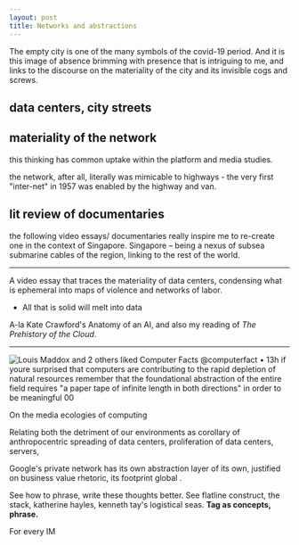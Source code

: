 ```yaml
---
layout: post
title: Networks and abstractions
---
```


The empty city is one of the many symbols of the covid-19 period. And it is this image of absence brimming with  presence that is intriguing to me, and links to the discourse on the materiality of the city and its invisible cogs and screws. 

## data centers, city streets



## materiality of the network

this thinking has common uptake within the platform and media studies. 

the network, after all, literally was mimicable to highways - the very first "inter-net" in 1957 was enabled by the highway and van. 





## lit review of documentaries

the following video essays/ documentaries really inspire me to re-create one in the context of Singapore. Singapore – being a nexus of subsea submarine cables of the region, linking to the rest of the world. 



---



A video essay that traces the materiality of data centers, condensing what is ephemeral into maps of violence and networks of labor. 

- All that is solid will melt into data

A-la Kate Crawford's Anatomy of an AI, and also my reading of *The Prehistory of the Cloud*.



---

 

![Louis Maddox and 2 others liked  Computer Facts @computerfact • 13h  if youre surprised that computers are contributing to the rapid depletion of  natural resources remember that the foundational abstraction of the entire  field requires "a paper tape of infinite length in both directions" in order to  be meaningful  00 ](file:///C:/Users/Vanessa/AppData/Local/Temp/msohtmlclip1/02/clip_image001.png)

 

On the media ecologies of computing 

Relating both the detriment of our environments as corollary of anthropocentric spreading of data centers, proliferation of data centers, servers, 

 

Google's private network has its own abstraction layer of its own, justified on business value rhetoric, its footprint global . 

 

See how to phrase, write these thoughts better. See flatline construct, the stack, katherine hayles, kenneth tay's logistical seas. **Tag as concepts, phrase.**

 

For every IM